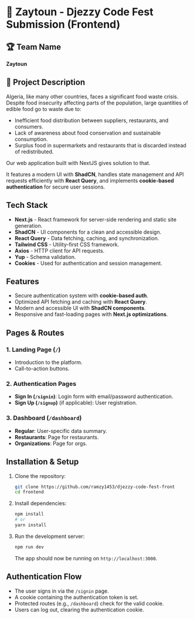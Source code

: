 # 🚀 Zaytoun - Djezzy Code Fest Submission (Frontend)

## 🏆 Team Name

**Zaytoun**

## 📖 Project Description

Algeria, like many other countries, faces a significant food waste crisis. Despite food insecurity affecting parts of the population, large quantities of edible food go to waste due to:

- Inefficient food distribution between suppliers, restaurants, and consumers.
- Lack of awareness about food conservation and sustainable consumption.
- Surplus food in supermarkets and restaurants that is discarded instead of redistributed.

Our web application built with NextJS gives solution to that.

It features a modern UI with **ShadCN**, handles state management and API requests efficiently with **React Query**, and implements **cookie-based authentication** for secure user sessions.

## Tech Stack

- **Next.js** - React framework for server-side rendering and static site generation.
- **ShadCN** - UI components for a clean and accessible design.
- **React Query** - Data fetching, caching, and synchronization.
- **Tailwind CSS** - Utility-first CSS framework.
- **Axios** - HTTP client for API requests.
- **Yup** - Schema validation.
- **Cookies** - Used for authentication and session management.

## Features

- Secure authentication system with **cookie-based auth**.
- Optimized API fetching and caching with **React Query**.
- Modern and accessible UI with **ShadCN components**.
- Responsive and fast-loading pages with **Next.js optimizations**.

## Pages & Routes

### 1. Landing Page (`/`)

- Introduction to the platform.
- Call-to-action buttons.

### 2. Authentication Pages

- **Sign In (`/signin`)**: Login form with email/password authentication.
- **Sign Up (`/signup`)** (if applicable): User registration.

### 3. Dashboard (`/dashboard`)

- **Regular**: User-specific data summary.
- **Restaurants**: Page for restaurants.
- **Organizations**: Page for orgs.

## Installation & Setup

1. Clone the repository:

   ```sh
   git clone https://github.com/ramzy1453/djezzy-code-fest-front
   cd frontend
   ```

2. Install dependencies:

   ```sh
   npm install
   # or
   yarn install
   ```

3. Run the development server:
   ```sh
   npm run dev
   ```
   The app should now be running on `http://localhost:3000`.

## Authentication Flow

- The user signs in via the `/signin` page.
- A cookie containing the authentication token is set.
- Protected routes (e.g., `/dashboard`) check for the valid cookie.
- Users can log out, clearing the authentication cookie.

